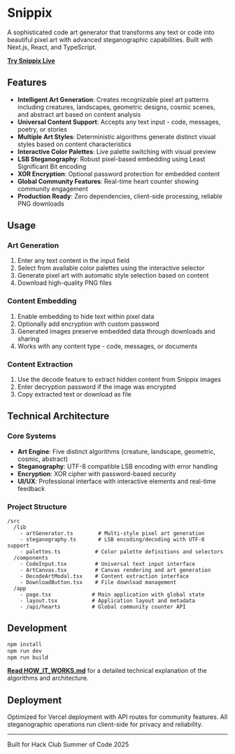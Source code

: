 # Snippix

A sophisticated code art generator that transforms any text or code into beautiful pixel art with advanced steganographic capabilities. Built with Next.js, React, and TypeScript.

**[Try Snippix Live](https://snippixbymnn.vercel.app/)**

## Features

- **Intelligent Art Generation**: Creates recognizable pixel art patterns including creatures, landscapes, geometric designs, cosmic scenes, and abstract art based on content analysis
- **Universal Content Support**: Accepts any text input - code, messages, poetry, or stories
- **Multiple Art Styles**: Deterministic algorithms generate distinct visual styles based on content characteristics  
- **Interactive Color Palettes**: Live palette switching with visual preview
- **LSB Steganography**: Robust pixel-based embedding using Least Significant Bit encoding
- **XOR Encryption**: Optional password protection for embedded content
- **Global Community Features**: Real-time heart counter showing community engagement
- **Production Ready**: Zero dependencies, client-side processing, reliable PNG downloads

## Usage

### Art Generation
1. Enter any text content in the input field
2. Select from available color palettes using the interactive selector
3. Generate pixel art with automatic style selection based on content
4. Download high-quality PNG files

### Content Embedding
1. Enable embedding to hide text within pixel data
2. Optionally add encryption with custom password
3. Generated images preserve embedded data through downloads and sharing
4. Works with any content type - code, messages, or documents

### Content Extraction  
1. Use the decode feature to extract hidden content from Snippix images
2. Enter decryption password if the image was encrypted
3. Copy extracted text or download as file

## Technical Architecture

### Core Systems
- **Art Engine**: Five distinct algorithms (creature, landscape, geometric, cosmic, abstract)
- **Steganography**: UTF-8 compatible LSB encoding with error handling
- **Encryption**: XOR cipher with password-based security
- **UI/UX**: Professional interface with interactive elements and real-time feedback

### Project Structure

```
/src
  /lib
    - artGenerator.ts        # Multi-style pixel art generation
    - steganography.ts       # LSB encoding/decoding with UTF-8 support  
    - palettes.ts           # Color palette definitions and selectors
  /components
    - CodeInput.tsx         # Universal text input interface
    - ArtCanvas.tsx         # Canvas rendering and art generation
    - DecodeArtModal.tsx    # Content extraction interface
    - DownloadButton.tsx    # File download management
  /app
    - page.tsx             # Main application with global state
    - layout.tsx           # Application layout and metadata
    - /api/hearts          # Global community counter API
```

## Development

```bash
npm install
npm run dev
npm run build
```

**[Read HOW_IT_WORKS.md](./HOW_IT_WORKS.md)** for a detailed technical explanation of the algorithms and architecture.

## Deployment

Optimized for Vercel deployment with API routes for community features. All steganographic operations run client-side for privacy and reliability.

---

Built for Hack Club Summer of Code 2025

